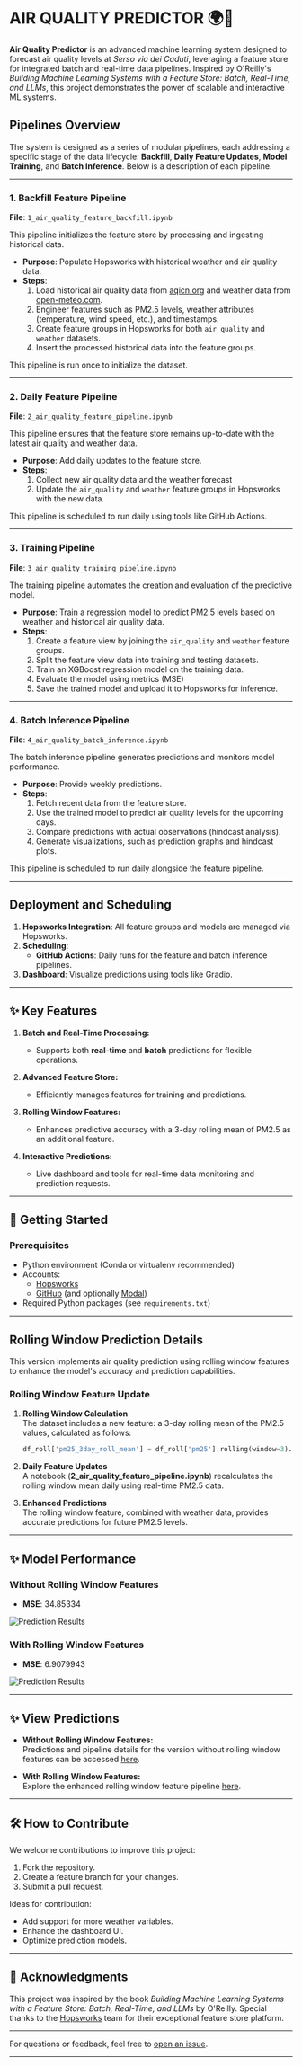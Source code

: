 # AIR QUALITY PREDICTOR 🌍💨  

**Air Quality Predictor** is an advanced machine learning system designed to forecast air quality levels at *Serso via dei Caduti*, leveraging a feature store for integrated batch and real-time data pipelines. Inspired by O'Reilly's *Building Machine Learning Systems with a Feature Store: Batch, Real-Time, and LLMs*, this project demonstrates the power of scalable and interactive ML systems.

## Pipelines Overview

The system is designed as a series of modular pipelines, each addressing a specific stage of the data lifecycle: **Backfill**, **Daily Feature Updates**, **Model Training**, and **Batch Inference**. Below is a description of each pipeline.

---

### 1. Backfill Feature Pipeline
**File**: `1_air_quality_feature_backfill.ipynb`

This pipeline initializes the feature store by processing and ingesting historical data.

- **Purpose**: Populate Hopsworks with historical weather and air quality data.
- **Steps**:
  1. Load historical air quality data from [aqicn.org](https://aqicn.org) and weather data from [open-meteo.com](https://open-meteo.com).
  2. Engineer features such as PM2.5 levels, weather attributes (temperature, wind speed, etc.), and timestamps.
  3. Create feature groups in Hopsworks for both `air_quality` and `weather` datasets.
  4. Insert the processed historical data into the feature groups.

This pipeline is run once to initialize the dataset.

---

### 2. Daily Feature Pipeline
**File**: `2_air_quality_feature_pipeline.ipynb`

This pipeline ensures that the feature store remains up-to-date with the latest air quality and weather data.

- **Purpose**: Add daily updates to the feature store.
- **Steps**:
  1. Collect new air quality data and the weather forecast
  2. Update the `air_quality` and `weather` feature groups in Hopsworks with the new data.

This pipeline is scheduled to run daily using tools like GitHub Actions.

---

### 3. Training Pipeline
**File**: `3_air_quality_training_pipeline.ipynb`

The training pipeline automates the creation and evaluation of the predictive model.

- **Purpose**: Train a regression model to predict PM2.5 levels based on weather and historical air quality data.
- **Steps**:
  1. Create a feature view by joining the `air_quality` and `weather` feature groups.
  2. Split the feature view data into training and testing datasets.
  3. Train an XGBoost regression model on the training data.
  4. Evaluate the model using metrics (MSE)
  5. Save the trained model and upload it to Hopsworks for inference.


---

### 4. Batch Inference Pipeline
**File**: `4_air_quality_batch_inference.ipynb`

The batch inference pipeline generates predictions and monitors model performance.

- **Purpose**: Provide weekly predictions.
- **Steps**:
  1. Fetch recent data from the feature store.
  2. Use the trained model to predict air quality levels for the upcoming days.
  3. Compare predictions with actual observations (hindcast analysis).
  4. Generate visualizations, such as prediction graphs and hindcast plots.

This pipeline is scheduled to run daily alongside the feature pipeline.

---

## Deployment and Scheduling

1. **Hopsworks Integration**: All feature groups and models are managed via Hopsworks.
2. **Scheduling**: 
   - **GitHub Actions**: Daily runs for the feature and batch inference pipelines.
3. **Dashboard**: Visualize predictions using tools like Gradio.

---

## ✨ Key Features  

1. **Batch and Real-Time Processing:**  
   - Supports both **real-time** and **batch** predictions for flexible operations.  

2. **Advanced Feature Store:**  
   - Efficiently manages features for training and predictions.
     
3. **Rolling Window Features:**  
   - Enhances predictive accuracy with a 3-day rolling mean of PM2.5 as an additional feature.  

4. **Interactive Predictions:**  
   - Live dashboard and tools for real-time data monitoring and prediction requests.  

---

## 🚀 Getting Started  

### Prerequisites
- Python environment (Conda or virtualenv recommended)
- Accounts:
  - [Hopsworks](https://app.hopsworks.ai)
  - [GitHub](https://github.com) (and optionally [Modal](https://modal.com))
- Required Python packages (see `requirements.txt`)

---

## Rolling Window Prediction Details  

This version implements air quality prediction using rolling window features to enhance the model's accuracy and prediction capabilities.  

### Rolling Window Feature Update  

1. **Rolling Window Calculation**  
   The dataset includes a new feature: a 3-day rolling mean of the PM2.5 values, calculated as follows:  
   ```python
   df_roll['pm25_3day_roll_mean'] = df_roll['pm25'].rolling(window=3).mean()
   ```

2. **Daily Feature Updates**  
   A notebook (**2_air_quality_feature_pipeline.ipynb**) recalculates the rolling window mean daily using real-time PM2.5 data.  

3. **Enhanced Predictions**  
   The rolling window feature, combined with weather data, provides accurate predictions for future PM2.5 levels.  

---

## ✨ Model Performance  

### Without Rolling Window Features  

- **MSE**: 34.85334    

![Prediction Results](Standard_Results.jpg)  

### With Rolling Window Features  

- **MSE**: 6.9079943  

![Prediction Results](RollingWindow_Results.jpg)  

---

## ✨ View Predictions  

- **Without Rolling Window Features:**  
   Predictions and pipeline details for the version without rolling window features can be accessed [here](https://jacopodallafior.github.io/Air_quality/air-quality/).  

- **With Rolling Window Features:**  
   Explore the enhanced rolling window feature pipeline [here](https://jacopodallafior.github.io/Air_Quality_Rolling_Window/air-quality/).  

---

## 🛠 How to Contribute  

We welcome contributions to improve this project:  
1. Fork the repository.  
2. Create a feature branch for your changes.  
3. Submit a pull request.  

Ideas for contribution:  
- Add support for more weather variables.  
- Enhance the dashboard UI.  
- Optimize prediction models.  

---

## 🤝 Acknowledgments  

This project was inspired by the book *Building Machine Learning Systems with a Feature Store: Batch, Real-Time, and LLMs* by O'Reilly. Special thanks to the [Hopsworks](https://www.hopsworks.ai/) team for their exceptional feature store platform.  

---

For questions or feedback, feel free to [open an issue](https://github.com/Grandediw/air-quality-prediction/issues).  

--- 
